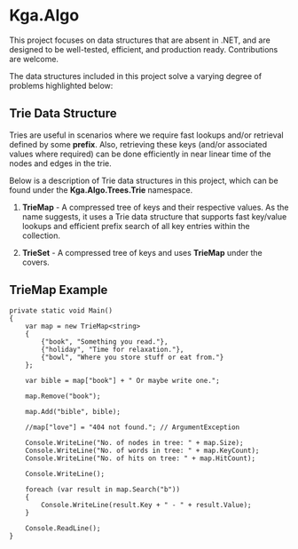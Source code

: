# Kga.Algo
This project focuses on data structures that are absent in .NET, and are designed to be well-tested, efficient, and production ready. Contributions are welcome.

The data structures included in this project solve a varying degree of problems highlighted below:

## Trie Data Structure

Tries are useful in scenarios where we require fast lookups and/or retrieval defined by some **prefix**. Also, retrieving these keys (and/or associated values where required) can be done efficiently in near linear time of the nodes and edges in the trie.

Below is a description of Trie data structures in this project, which can be found under the **Kga.Algo.Trees.Trie** namespace.

1. **TrieMap** - A compressed tree of keys and their respective values. As the name suggests, it uses a Trie data structure that supports fast key/value lookups and efficient prefix search of all key entries within the collection.

2. **TrieSet** - A compressed tree of keys and uses **TrieMap** under the covers.

## TrieMap Example

```dotnetcli
private static void Main()
{
    var map = new TrieMap<string>
    {
        {"book", "Something you read."},
        {"holiday", "Time for relaxation."},
        {"bowl", "Where you store stuff or eat from."}
    };

    var bible = map["book"] + " Or maybe write one.";

    map.Remove("book");

    map.Add("bible", bible);

    //map["love"] = "404 not found."; // ArgumentException

    Console.WriteLine("No. of nodes in tree: " + map.Size);
    Console.WriteLine("No. of words in tree: " + map.KeyCount);
    Console.WriteLine("No. of hits on tree: " + map.HitCount);

    Console.WriteLine();

    foreach (var result in map.Search("b"))
    {
        Console.WriteLine(result.Key + " - " + result.Value);
    }

    Console.ReadLine();
}
```
